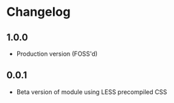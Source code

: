 # Changelog

## 1.0.0
 - Production version (FOSS'd)

## 0.0.1
 - Beta version of module using LESS precompiled CSS
